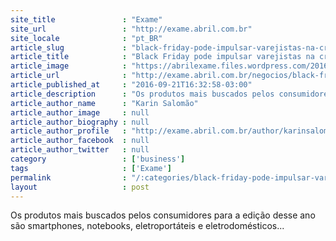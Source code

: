 ```yaml
---
site_title               : "Exame"
site_url                 : "http://exame.abril.com.br"
site_locale              : "pt_BR"
article_slug             : "black-friday-pode-impulsar-varejistas-na-crise-diz-google"
article_title            : "Black Friday pode impulsar varejistas na crise, diz Google"
article_image            : "https://abrilexame.files.wordpress.com/2016/09/size_960_16_9_black-friday33.jpg?quality=70&strip=all&w=960"
article_url              : "http://exame.abril.com.br/negocios/black-friday-pode-impulsar-varejistas-na-crise-diz-google/"
article_published_at     : "2016-09-21T16:32:58-03:00"
article_description      : "Os produtos mais buscados pelos consumidores para a edição desse ano são smartphones, notebooks, eletroportáteis e eletrodomésticos..."
article_author_name      : "Karin Salomão"
article_author_image     : null
article_author_biography : null
article_author_profile   : "http://exame.abril.com.br/author/karinsalomaoexame/"
article_author_facebook  : null
article_author_twitter   : null
category                 : ['business']
tags                     : ['Exame']
permalink                : "/:categories/black-friday-pode-impulsar-varejistas-na-crise-diz-google/"
layout                   : post
---
```


Os produtos mais buscados pelos consumidores para a edição desse ano são smartphones, notebooks, eletroportáteis e eletrodomésticos...
